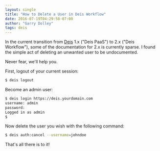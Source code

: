 ```yaml
---
layout: single
title: "How to Delete a User in Deis Workflow"
date: 2016-07-19T04:29:58-07:00
author: "Garry Dolley"
tags: deis
---
```


In the current transition from [Deis](http://deis.com) 1.x ("Deis PaaS")
to 2.x ("Deis Workflow"), some of the documentation for 2.x is currently
sparse.  I found the simple act of deleting an unwanted user to be
undocumented.

Never fear, we'll help you.

First, logout of your current session:


```sh
$ deis logout
```

Become an admin user:


```sh
$ deis login https://deis.yourdomain.com
username: admin
password:
Logged in as admin
$
```

Now delete the user you wish with the following command:

```sh
$ deis auth:cancel --username=johndoe
```

That's all there is to it!
